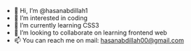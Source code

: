 - 👋 Hi, I’m @hasanabdillah1
- 👀 I’m interested in coding
- 🌱 I’m currently learning CSS3
- 💞️ I’m looking to collaborate on learning frontend web
- 📫 You can reach me on mail: hasanabdillah00@gmail.com

<!---
hasanabdillah1/hasanabdillah1 is a ✨ special ✨ repository because its `README.md` (this file) appears on your GitHub profile.
You can click the Preview link to take a look at your changes.
--->
